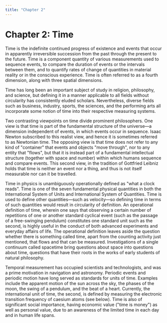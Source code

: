 ```yaml
---
title: "Chapter 2"
---
```


# Chapter 2: Time

Time is the indefinite continued progress of existence and events that occur in apparently irreversible succession from the past through the present to the future. Time is a component quantity of various measurements used to sequence events, to compare the duration of events or the intervals between them, and to quantify rates of change of quantities in material reality or in the conscious experience. Time is often referred to as a fourth dimension, along with three spatial dimensions.

Time has long been an important subject of study in religion, philosophy, and science, but defining it in a manner applicable to all fields without circularity has consistently eluded scholars. Nevertheless, diverse fields such as business, industry, sports, the sciences, and the performing arts all incorporate some notion of time into their respective measuring systems.

Two contrasting viewpoints on time divide prominent philosophers. One view is that time is part of the fundamental structure of the universe—a dimension independent of events, in which events occur in sequence. Isaac Newton subscribed to this realist view, and hence it is sometimes referred to as Newtonian time. The opposing view is that time does not refer to any kind of "container" that events and objects "move through", nor to any entity that "flows", but that it is instead part of a fundamental intellectual structure (together with space and number) within which humans sequence and compare events. This second view, in the tradition of Gottfried Leibniz holds that time is neither an event nor a thing, and thus is not itself measurable nor can it be travelled.

Time in physics is unambiguously operationally defined as "what a clock reads". Time is one of the seven fundamental physical quantities in both the International System of Units and International System of Quantities. Time is used to define other quantities—such as velocity—so defining time in terms of such quantities would result in circularity of definition. An operational definition of time, wherein one says that observing a certain number of repetitions of one or another standard cyclical event (such as the passage of a free-swinging pendulum) constitutes one standard unit such as the second, is highly useful in the conduct of both advanced experiments and everyday affairs of life. The operational definition leaves aside the question whether there is something called time, apart from the counting activity just mentioned, that flows and that can be measured. Investigations of a single continuum called spacetime bring questions about space into questions about time, questions that have their roots in the works of early students of natural philosophy.

Temporal measurement has occupied scientists and technologists, and was a prime motivation in navigation and astronomy. Periodic events and periodic motion have long served as standards for units of time. Examples include the apparent motion of the sun across the sky, the phases of the moon, the swing of a pendulum, and the beat of a heart. Currently, the international unit of time, the second, is defined by measuring the electronic transition frequency of caesium atoms (see below). Time is also of significant social importance, having economic value ("time is money") as well as personal value, due to an awareness of the limited time in each day and in human life spans.
